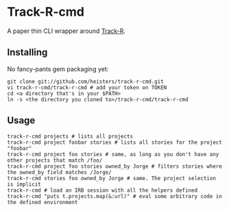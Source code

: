 Track-R-cmd
===========

A paper thin CLI wrapper around [Track-R](http://github.com/jfgomez86/Track-R).


Installing
----------

No fancy-pants gem packaging yet:

    git clone git://github.com/heisters/track-r-cmd.git
    vi track-r-cmd/track-r-cmd # add your token on TOKEN
    cd <a directory that's in your $PATH>
    ln -s <the directory you cloned to>/track-r-cmd/track-r-cmd

Usage
-----

    track-r-cmd projects # lists all projects
    track-r-cmd project foobar stories # lists all stories for the project "foobar"
    track-r-cmd project foo stories # same, as long as you don't have any other projects that match /foo/
    track-r-cmd project foo stories owned_by Jorge # filters stories where the owned_by field matches /Jorge/
    track-r-cmd stories foo owned_by Jorge # same. The project selection is implicit
    track-r-cmd # load an IRB session with all the helpers defined
    track-r-cmd "puts t.projects.map(&:url)" # eval some arbitrary code in the defined environment
